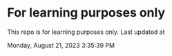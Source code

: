 # For learning purposes only
This repo is for learning purposes only.
Last updated at

Monday, August 21, 2023 3:35:39 PM

